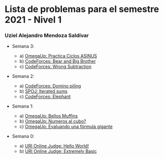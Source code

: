 # Lista de problemas para el semestre 2021 - Nivel 1
### Uziel Alejandro Mendoza Saldívar

+ Semana 3:
  - a) [OmegaUp: Practica Ciclos ASINUS](https://omegaup.com/arena/problem/Practica-Ciclos-ASINUS#problems)
  - b) [CodeForces: Bear and Big Brother](https://codeforces.com/problemset/problem/791/A)
  - c) [CodeForces: Wrong Subtraction](https://codeforces.com/problemset/problem/977/A)
 
+ Semana 2:
  - a) [CodeForces: Domino piling](https://codeforces.com/contest/50/problem/A)
  - b) [SPOJ: Iterated sums](https://www.spoj.com/problems/SMPSUM/)
  - c) [CodeForces: Elephant](https://codeforces.com/contest/617/problem/A)
 
+ Semana 1:
  - a) [OmegaUp: Bellos Muffins](https://omegaup.com/arena/problem/Bellos-Muffins/#problems)
  - b) [OmegaUp: Numeros al cubo?](https://omegaup.com/arena/problem/Numeros-al-cubo/)
  - c) [OmegaUp: Evaluando una fórmula gigante](https://omegaup.com/arena/problem/Evaluando-una-formula-gigante/#problems)

+ Semana 0:
  - a) [URI Online Judge: Hello World!](https://www.urionlinejudge.com.br/judge/en/problems/view/1000)
  - b) [URI Online Judge: Extremely Basic](https://www.urionlinejudge.com.br/judge/en/problems/view/1001 )


